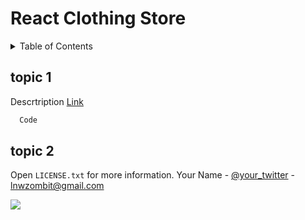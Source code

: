 # React Clothing Store

<!-- TABLE OF CONTENTS -->
<details>
  <summary>Table of Contents</summary>
  <ol>
    <li>
      <a href="topic 1">Topic 1 Header</a>
      <ul>
        <li><a href="topic 2">Topic 2 Header</a></li>
      </ul>
    </li>
  </ol>
</details>

## topic 1
Descrtription [Link](https://www.google.com/)
```Bash
  Code
```

## topic 2
Open `LICENSE.txt` for more information.
Your Name - [@your_twitter](https://twitter.com/your_username) - lnwzombit@gmail.com

![](name-of-giphy.gif)

